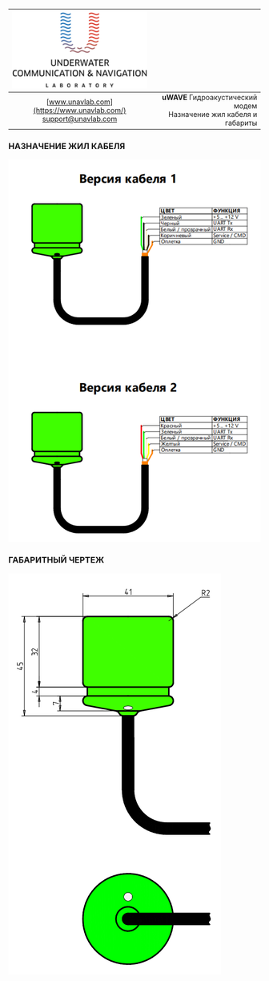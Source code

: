 <div style="page-break-after: always;"></div>

| ![logo](/documentation/sm_logo.png) |  |
| :---: | ---: |
| [www.unavlab.com](https://www.unavlab.com/) <br/> [support@unavlab.com](mailto:support@unavlab.com) | **uWAVE** Гидроакустический модем <br/> Назначение жил кабеля и габариты |

<div style="page-break-after: always;"></div>

### НАЗНАЧЕНИЕ ЖИЛ КАБЕЛЯ

![uWAVE_wiring_diagram_en](/documentation/uWAVE_wiring_diagram_ru.png)

<div style="page-break-after: always;"></div>

### ГАБАРИТНЫЙ ЧЕРТЕЖ

![uWAVE_drawing](/documentation/uWAVE_drawing.png)

<div style="page-break-after: always;"></div>

